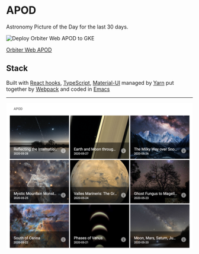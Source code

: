 # APOD

Astronomy Picture of the Day for the last 30 days.

![Deploy Orbiter Web APOD to GKE](https://github.com/admanaut/orbiter/workflows/Deploy%20Orbiter%20Web%20APOD%20to%20GKE/badge.svg)

[Orbiter Web APOD](http://34.89.68.191)

## Stack
Built with [React hooks](https://reactjs.org/docs/hooks-overview.html), [TypeScript](https://www.typescriptlang.org), [Material-UI](https://material-ui.com)
managed by [Yarn](https://classic.yarnpkg.com/en/)
put together by [Webpack](https://webpack.js.org)
and coded in [Emacs](https://www.gnu.org/software/emacs/)

---

![](./examples/orbiter_web_apod.png)
